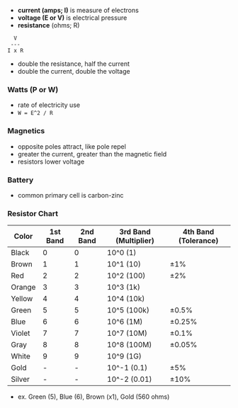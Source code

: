 - **current (amps; I)** is measure of electrons
- **voltage (E or V)** is electrical pressure
- **resistance** (ohms; R)
```
  V
 ---
I x R
```
- double the resistance, half the current
- double the current, double the voltage
### Watts (P or W)
- rate of electricity use
- `W = E^2 / R`
### Magnetics
- opposite poles attract, like pole repel
- greater the current, greater than the magnetic field
- resistors lower voltage
### Battery
- common primary cell is carbon-zinc
### Resistor Chart

| Color  | 1st Band | 2nd Band | 3rd Band (Multiplier) | 4th Band (Tolerance) |
|--------|----------|----------|-----------------------|-----------------------|
| Black  | 0        | 0        | 10^0 (1)              |                       |
| Brown  | 1        | 1        | 10^1 (10)             | ±1%                   |
| Red    | 2        | 2        | 10^2 (100)            | ±2%                   |
| Orange | 3        | 3        | 10^3 (1k)             |                       |
| Yellow | 4        | 4        | 10^4 (10k)            |                       |
| Green  | 5        | 5        | 10^5 (100k)           | ±0.5%                 |
| Blue   | 6        | 6        | 10^6 (1M)             | ±0.25%                |
| Violet | 7        | 7        | 10^7 (10M)            | ±0.1%                 |
| Gray   | 8        | 8        | 10^8 (100M)           | ±0.05%                |
| White  | 9        | 9        | 10^9 (1G)             |                       |
| Gold   | -        | -        | 10^-1 (0.1)           | ±5%                   |
| Silver | -        | -        | 10^-2 (0.01)          | ±10%                  |
- ex. Green (5), Blue (6), Brown (x1), Gold (560 ohms)